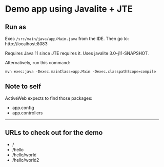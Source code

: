 # Demo app using Javalite + JTE

## Run as

Exec `/src/main/java/app/Main.java` from the IDE.
Then go to: http://localhost:8083

Requires Java 11 since JTE requires it. Uses javalite 3.0-j11-SNAPSHOT.

Alternatively, run this command:

    mvn exec:java -Dexec.mainClass=app.Main -Dexec.classpathScope=compile

## Note to self

ActiveWeb expects to find those packages:

- app.config
- app.controllers

---

## URLs to check out for the demo

- / 
- /hello 
- /hello/world 
- /hello/world2 
